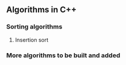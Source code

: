## Algorithms in C++

### Sorting algorithms 
1. Insertion sort

### More algorithms to be built and added

